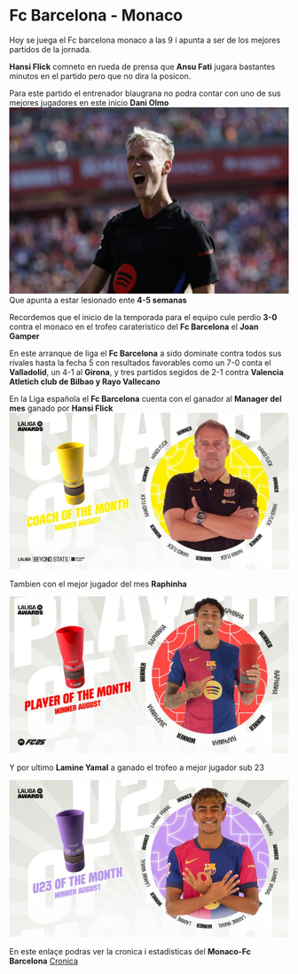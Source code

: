 # Fc Barcelona - Monaco 

Hoy se juega el Fc barcelona monaco a las 9 i apunta a ser de los mejores partidos de la jornada.

**Hansi Flick** comneto en rueda de prensa que **Ansu Fati** jugara bastantes minutos en el partido pero que no dira la posicon.

Para este partido el entrenador blaugrana no podra contar con uno de sus mejores jugadores en este inicio **Dani Olmo** ![Dani Olmo](Dani.jpg)
Que apunta a estar lesionado ente **4-5 semanas**

Recordemos que el inicio de la temporada para el equipo cule perdio **3-0** contra el monaco en el trofeo carateristico del **Fc Barcelona** el **Joan Gamper**

En este arranque de liga el **Fc Barcelona** a sido dominate contra todos sus rivales hasta la fecha 5 con resultados favorables como un 7-0 conta el **Valladolid**, un 4-1 al **Girona**, y tres partidos segidos de 2-1 contra **Valencia Atletich club de Bilbao y Rayo Vallecano**

En la Liga española el **Fc Barcelona** cuenta con el ganador al **Manager del mes** ganado por **Hansi Flick** ![Hansi Flick](Flick.jpeg) 

Tambien con el mejor jugador del mes **Raphinha** 

![Raphinha](Raphinha2.jpeg)

Y por ultimo **Lamine Yamal** a ganado el trofeo a mejor jugador sub 23 

![Lamine Yamal](LamineYamal.jpeg) 

En este enlaçe podras ver la cronica i estadisticas del **Monaco-Fc Barcelona** [Cronica](https://github.com/Didacr45/Practica-1/blob/main/Cronica%20Monaco-Fc%20Barcelona.md)
